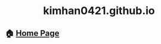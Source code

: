 <h1 align="center">
kimhan0421.github.io
</h1> 

## :house: [Home Page](https://kimhan0421.github.io/)
